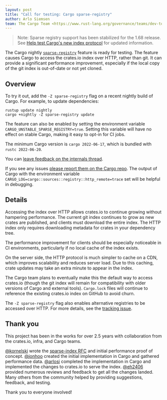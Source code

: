```yaml
---
layout: post
title: "Call for testing: Cargo sparse-registry"
author: Arlo Siemsen
team: The Cargo Team <https://www.rust-lang.org/governance/teams/dev-tools#cargo>
---
```


> Note: Sparse registry support has been stabilized for the 1.68 release.
> See [Help test Cargo's new index protocol](../../../inside-rust/2023/01/30/cargo-sparse-protocol.html) for updated information.

The Cargo nightly [`sparse-registry`][sparse-registry] feature is ready for testing. The
feature causes Cargo to access the crates.io index over HTTP, rather than git. It can
provide a significant performance improvement, especially if the local copy of
the git index is out-of-date or not yet cloned.

## Overview
To try it out, add the `-Z sparse-registry` flag on a recent nightly build of Cargo.
For example, to update dependencies:

```
rustup update nightly
cargo +nightly -Z sparse-registry update
```

The feature can also be enabled by setting the environment variable
`CARGO_UNSTABLE_SPARSE_REGISTRY=true`. Setting this variable will have no effect on stable
Cargo, making it easy to opt-in for CI jobs.

The minimum Cargo version is `cargo 2022-06-17`, which is bundled with `rustc 2022-06-20`.

You can [leave feedback on the internals thread][internals].

If you see any issues [please report them on the Cargo repo][cargo]. The output of Cargo
with the environment variable `CARGO_LOG=cargo::sources::registry::http_remote=trace` set
will be helpful in debugging.

## Details

Accessing the index over HTTP allows crates.io to continue growing without hampering
performance. The current git index continues to grow as new crates are published,
and clients must download the entire index. The HTTP index only requires downloading
metadata for crates in your dependency tree. 

The performance improvement for clients should be especially noticeable in CI
environments, particularly if no local cache of the index exists.

On the server side, the HTTP protocol is much simpler to cache on a CDN, which improves
scalability and reduces server load. Due to this caching, crate updates may take an
extra minute to appear in the index.

The Cargo team plans to eventually make this the default way to access crates.io
(though the git index will remain for compatibility with older versions of Cargo and
external tools). `Cargo.lock` files will continue to reference the existing crates.io
index on GitHub to avoid churn.

The `-Z sparse-registry` flag also enables alternative registries to be accessed over
HTTP. For more details, see the [tracking issue][tracking-issue].

## Thank you

This project has been in the works for over 2.5 years with collaboration from the crates.io,
infra, and Cargo teams.

[@kornelski](https://github.com/kornelski) wrote the [sparse-index RFC][rfc] and initial
performance proof of concept. [@jonhoo](https://github.com/jonhoo) created the initial
implementation in Cargo and gathered performance data. [@arlosi](https://github.com/arlosi)
completed the implementation in Cargo and implemented the changes to crates.io to serve the
index. [@eh2406](https://github.com/eh2406) provided numerous reviews and feedback to get
all the changes landed. Many others from the community helped by providing suggestions,
feedback, and testing.

Thank you to everyone involved!

[rfc]: https://rust-lang.github.io/rfcs/2789-sparse-index.html
[sparse-registry]: https://doc.rust-lang.org/nightly/cargo/reference/unstable.html#sparse-registry
[internals]: https://internals.rust-lang.org/t/call-for-testing-cargo-sparse-registry/16862
[tracking-issue]: https://github.com/rust-lang/cargo/issues/9069
[cargo]: https://github.com/rust-lang/cargo/issues

